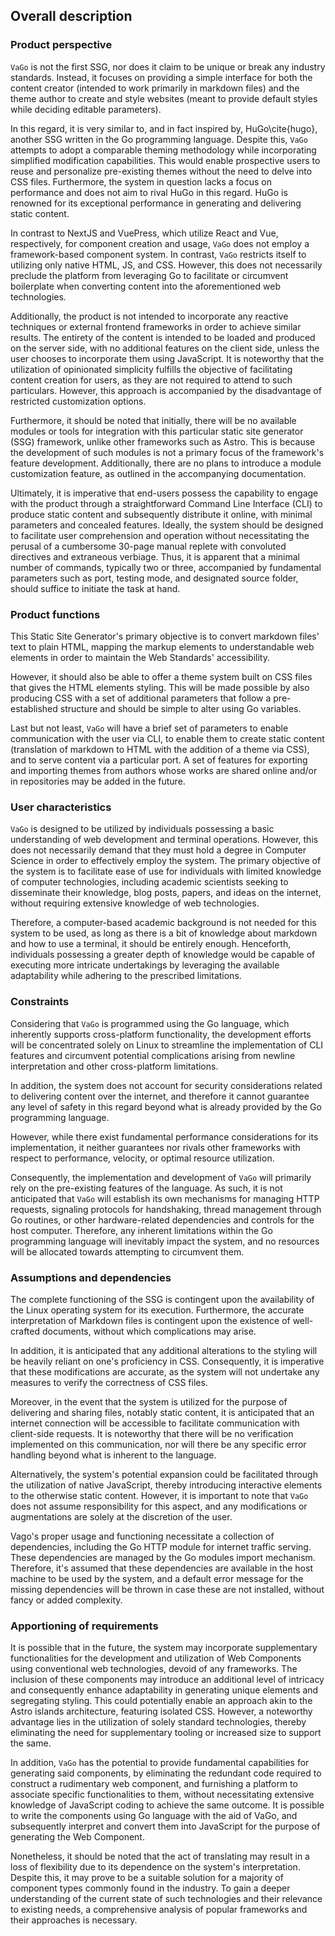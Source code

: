 ## Overall description

### Product perspective

`VaGo` is not the first SSG, nor does it claim to be unique or break any industry standards. Instead, it focuses on
providing a simple interface for both the content creator (intended to work primarily in markdown files) and the theme
author to create and style websites (meant to provide default styles while deciding editable parameters).

In this regard, it is very similar to, and in fact inspired by, HuGo\cite{hugo}, another SSG written in the Go 
programming
language. Despite this, `VaGo` attempts to adopt a comparable theming methodology while incorporating simplified
modification capabilities. This would enable prospective users to reuse and personalize pre-existing themes without the
need to delve into CSS files. Furthermore, the system in question lacks a focus on performance and does not aim to rival
HuGo in this regard. HuGo is renowned for its exceptional performance in generating and delivering static content.

In contrast to NextJS and VuePress, which utilize React and Vue, respectively, for component creation and usage, `VaGo`
does not employ a framework-based component system. In contrast, `VaGo` restricts itself to utilizing only native HTML,
JS, and CSS. However, this does not necessarily preclude the platform from leveraging Go to facilitate or circumvent
boilerplate when converting content into the aforementioned web technologies.

Additionally, the product is not intended to incorporate any reactive techniques or external frontend frameworks in
order to achieve similar results. The entirety of the content is intended to be loaded and produced on the server side,
with no additional features on the client side, unless the user chooses to incorporate them using JavaScript. It is
noteworthy that the utilization of opinionated simplicity fulfills the objective of facilitating content creation for
users, as they are not required to attend to such particulars. However, this approach is accompanied by the disadvantage
of restricted customization options.

Furthermore, it should be noted that initially, there will be no available modules or tools for integration with this
particular static site generator (SSG) framework, unlike other frameworks such as Astro. This is because the development
of such modules is not a primary focus of the framework's feature development. Additionally, there are no plans to
introduce a module customization feature, as outlined in the accompanying documentation.

Ultimately, it is imperative that end-users possess the capability to engage with the product through a straightforward
Command Line Interface (CLI) to produce static content and subsequently distribute it online, with minimal parameters
and concealed features. Ideally, the system should be designed to facilitate user comprehension and operation without
necessitating the perusal of a cumbersome 30-page manual replete with convoluted directives and extraneous verbiage.
Thus, it is apparent that a minimal number of commands, typically two or three, accompanied by fundamental parameters
such as port, testing mode, and designated source folder, should suffice to initiate the task at hand.

### Product functions

This Static Site Generator's primary objective is to convert markdown files' text to plain HTML, mapping the markup
elements to understandable web elements in order to maintain the Web Standards' accessibility.

However, it should also be able to offer a theme system built on CSS files that gives the HTML elements styling. This
will be made possible by also producing CSS with a set of additional parameters that follow a pre-established structure
and should be simple to alter using Go variables.

Last but not least, `VaGo` will have a brief set of parameters to enable communication with the user via CLI, to enable
them to create static content (translation of markdown to HTML with the addition of a theme via CSS), and to serve
content via a particular port. A set of features for exporting and importing themes from authors whose works are shared
online and/or in repositories may be added in the future.

### User characteristics

`VaGo` is designed to be utilized by individuals possessing a basic understanding of web development and terminal
operations. However, this does not necessarily demand that they must hold a degree in Computer Science in order to
effectively employ the system. The primary objective of the system is to facilitate ease of use for individuals with
limited knowledge of computer technologies, including academic scientists seeking to disseminate their knowledge, blog
posts, papers, and ideas on the internet, without requiring extensive knowledge of web technologies.

Therefore, a computer-based academic background is not needed for this system to be used, as long as there is a bit of
knowledge about markdown and how to use a terminal, it should be entirely enough. Henceforth, individuals possessing a
greater depth of knowledge would be capable of executing more intricate undertakings by leveraging the available
adaptability while adhering to the prescribed limitations.

### Constraints

Considering that `VaGo` is programmed using the Go language, which inherently supports cross-platform functionality, the
development efforts will be concentrated solely on Linux to streamline the implementation of CLI features and circumvent
potential complications arising from newline interpretation and other cross-platform limitations.

In addition, the system does not account for security considerations related to delivering content over the internet,
and therefore it cannot guarantee any level of safety in this regard beyond what is already provided by the Go
programming language.

However, while there exist fundamental performance considerations for its implementation, it neither guarantees nor
rivals other frameworks with respect to performance, velocity, or optimal resource utilization.

Consequently, the implementation and development of `VaGo` will primarily rely on the pre-existing features of the
language. As such, it is not anticipated that `VaGo` will establish its own mechanisms for managing HTTP requests,
signaling protocols for handshaking, thread management through Go routines, or other hardware-related dependencies and
controls for the host computer. Therefore, any inherent limitations within the Go programming language will inevitably
impact the system, and no resources will be allocated towards attempting to circumvent them.

### Assumptions and dependencies

The complete functioning of the SSG is contingent upon the availability of the Linux operating system for its execution.
Furthermore, the accurate interpretation of Markdown files is contingent upon the existence of well-crafted documents,
without which complications may arise.

In addition, it is anticipated that any additional alterations to the styling will be heavily reliant on one's
proficiency in CSS. Consequently, it is imperative that these modifications are accurate, as the system will not
undertake any measures to verify the correctness of CSS files.

Moreover, in the event that the system is utilized for the purpose of delivering and sharing files, notably static
content, it is anticipated that an internet connection will be accessible to facilitate communication with client-side
requests. It is noteworthy that there will be no verification implemented on this communication, nor will there be any
specific error handling beyond what is inherent to the language.

Alternatively, the system's potential expansion could be facilitated through the utilization of native JavaScript,
thereby introducing interactive elements to the otherwise static content. However, it is important to note that `VaGo`
does not assume responsibility for this aspect, and any modifications or augmentations are solely at the discretion of
the user.

Vago's proper usage and functioning necessitate a collection of dependencies, including the Go HTTP module for internet
traffic serving. These dependencies are managed by the Go modules import mechanism. Therefore, it's assumed that these
dependencies are available in the host machine to be used by the system, and a default error message for the missing
dependencies will be thrown in case these are not installed, without fancy or added complexity.

### Apportioning of requirements

It is possible that in the future, the system may incorporate supplementary functionalities for the development and
utilization of Web Components using conventional web technologies, devoid of any frameworks. The inclusion of these
components may introduce an additional level of intricacy and consequently enhance adaptability in generating unique
elements and segregating styling. This could potentially enable an approach akin to the Astro islands architecture,
featuring isolated CSS. However, a noteworthy advantage lies in the utilization of solely standard technologies, thereby
eliminating the need for supplementary tooling or increased size to support the same.

In addition, `VaGo` has the potential to provide fundamental capabilities for generating said components, by eliminating
the redundant code required to construct a rudimentary web component, and furnishing a platform to associate specific
functionalities to them, without necessitating extensive knowledge of JavaScript coding to achieve the same outcome. It
is possible to write the components using Go language with the aid of VaGo, and subsequently interpret and convert them
into JavaScript for the purpose of generating the Web Component.

Nonetheless, it should be noted that the act of translating may result in a loss of flexibility due to its dependence on
the system's interpretation. Despite this, it may prove to be a suitable solution for a majority of component types
commonly found in the industry. To gain a deeper understanding of the current state of such technologies and their
relevance to existing needs, a comprehensive analysis of popular frameworks and their approaches is necessary.






